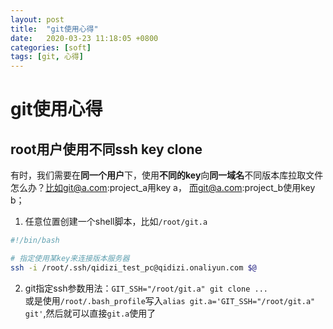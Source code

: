 ```yaml
---
layout: post
title:  "git使用心得"
date:   2020-03-23 11:18:05 +0800
categories: [soft]
tags: [git, 心得]
---   
```


# git使用心得   

## root用户使用不同ssh key clone  

有时，我们需要在**同一个用户**下，使用**不同的key**向**同一域名**不同版本库拉取文件怎么办？比如git@a.com:project_a用key a，
而git@a.com:project_b使用key b；   

1. 任意位置创建一个shell脚本，比如`/root/git.a`    

```bash  
#!/bin/bash

# 指定使用某key来连接版本服务器
ssh -i /root/.ssh/qidizi_test_pc@qidizi.onaliyun.com $@

```   

2. git指定ssh参数用法：`GIT_SSH="/root/git.a" git clone ...`  
或是使用`/root/.bash_profile`写入`alias git.a='GIT_SSH="/root/git.a" git'`,然后就可以直接`git.a`使用了   

